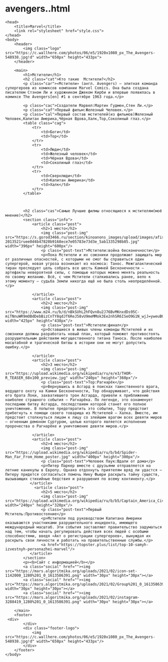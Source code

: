 # avengers..html<html>
    <head>
        <title>Marvel</title>
        <link rel="stylesheet" href="style.css">
    </head>
    <body>
        <header>
            <img class="logo" src="https://c.wallhere.com/photos/06/e5/1920x1080_px_The_Avengers-548938.jpg!d" width="650px" height="433px"> 
        </header>
  
        <main>
            <h1>Мстители</h1>
            <h2 class="cat">Кто такие  Мстители?</h2>
            <p class="car">«Мстители» (англ. Avengers) — элитная команда супергероев из комиксов компании Marvel Comics. Она была создана писателем Стэном Ли и художником Джеком Кирби и впервые появилась в комиксе The Avengers[en] #1 в сентябре 1963 года.</p>

            <p class="cac">Cоздатели Марвел:Мартин Гудмен,Стен Ли.</p>
            <p class="caf">Первый фильм:Железный Человек.</p>
            <p class="cal">Первый состав мстителей(из фильмов)Железный Человек,Капитан Америка,Чёрная Вдова,Халк,Тор,Соколиный глаз.</p>
            <table class="cag">
                <tr>
                    <td>Боги</td>
                    <td>Тор</td>
                </tr>
                <tr>
                    <td>Люди</td>
                    <td>Железный человек</td>
                    <td>Чёрная Вдова</td>
                    <td>Соколиный глаз</td>
                </tr>
                <tr>
                    <td>Сверхлюди</td>
                    <td>Капитан Америка</td>
                    <td>Халк</td>
                </tr>
            </table>
            
                    
                
            <h2 class="cas">Самые Лучшие филмы относящиеся к мстителям(моё мнение)</h2>
            <section class="info">
                <article class="post">
                    <h2>1 место</h2>
                    <img class="post-img" src="https://s.gorod3466.ru/section/kinoanons_images/upload/images/afisha_kino/gallery/000/031/459/5-2013521ruee0d4b47820b9168ece7e05783e73d3e_5ab1335298b85.jpg" width="396px" height="600px"/>
                    <p class="post-text">Мстители:война бесконечности</p>
                    <p>Пока Мстители и их союзники продолжают защищать мир от различных опасностей, с которыми не смог бы справиться один супергерой, новая угроза возникает из космоса: Танос. Межгалактический тиран преследует цель собрать все шесть Камней Бесконечности — артефакты невероятной силы, с помощью которых можно менять реальность по своему желанию. Всё, с чем Мстители сталкивались ранее, вело к этому моменту — судьба Земли никогда ещё не была столь неопределённой.</p>
                    
                </article>
                <article class="post">
                    <h2>2 место</h2>
                    <img class="post-img" src="https://www.m24.ru/b/d/nBkSUhL2hFQvn8u2J76BvMKnxdDs95C-miTNnuWR9mOBdDebBizCnTY8qdJf6ReJ58vU9meMMok3Ee2nhSR6ISeO9G1N_wjJ=yweuBGT8VwmGtn_kdQdKww.jpg" width="425px" height="438px"/>
                    <p class="post-text">Мстители:финал</p>
                    <p>Оставшиеся в живых члены команды Мстителей и их союзники должны разработать новый план, который поможет противостоять разрушительным действиям могущественного титана Таноса. После наиболее масштабной и трагической битвы в истории они не могут допустить ошибку.</p>
                    
                </article>
                <article class="post">
                    <h2>3 место</h2>
                    <img class="post-img" src="https://upload.wikimedia.org/wikipedia/ru/e/e3/THOR-R_TEASER_68x100_preview.jpg" width="240px" height="360px"/>
                    <p class="post-text">Тор:Рагнарёк</p>
                    <p>Вернувшись в Асгард в поисках таинственного врага, ведущего охоту на Камни Бесконечности, Тор обнаруживает, что действия его брата Локи, захватившего трон Асгарда, привели к приближению наиболее страшного события — Рагнарёка. По легенде, это ознаменует последнюю битву Асгарда, последствием которой станет его полное уничтожение. В попытке предотвратить это событие, Тору предстоит прибегнуть к помощи своего товарища из Мстителей — Халка. Вместе, им предстоит столкнуться лицом к лицу со злейшим врагом всех девяти миров — огненным демоном Суртуром, целью которого является исполнение пророчества о Рагнарёке и уничтожение девяти миров.</p>
                    
                </article>
                <article class="post">
                    <h2>4 место</h2>
                    <img class="post-img" src="https://upload.wikimedia.org/wikipedia/ru/b/bd/Spider-Man_Far_From_Home_poster.jpg" width="400px" height="300px"/>
                    <p class="post-text">Человек Паук:Вдали от дома</p>
                    <p>Питер Паркер вместе с друзьями отправляется на летние каникулы в Европу. Однако отдохнуть приятелям вряд ли удастся — Питеру придется согласиться помочь Нику Фьюри раскрыть тайну существ, вызывающих стихийные бедствия и разрушения по всему континенту.</p>
               </article>
                 <article class="post">
                    <h2>5 место</h2>
                    <img class="post-img" src="https://upload.wikimedia.org/wikipedia/ru/b/b5/Captain_America_Civil_War.jpg" width="240px" height="320px"/>
                    <p class="post-text">Первый Мститель:Противостояние</p>
                    <p>Мстители под руководством Капитана Америки оказываются участниками разрушительного инцидента, имеющего международный масштаб. Эти события заставляют правительство задуматься над тем, чтобы начать регулировать действия всех людей с особыми способностями, введя «Акт о регистрации супергероев», вынуждая их раскрыть свои личности и работать на правительственные службы.</p>
                    <a href="https://topster.plus/list/top-10-samyh-izvestnyh-personazhei-marvel"/>
               </article>
            </section>
            <p><b>Сайт с информацией</b></p>
            <a class="social" href=""><img src="https://mars.algoritmika.org/uploads/2021/02/icon-set-1142000_1280%201_0_1613586391.png" width="30px" height="30px"></a>
            <a class="social" href=""><img src="https://mars.algoritmika.org/uploads/2021/02/Group%201_0_1613586391.png" width="30px" height="30px"></a>
            <a class="social" href=""><img src="https://mars.algoritmika.org/uploads/2021/02/instagram-3288419_1280%201_0_1613586391.png" width="30px" height="30px"></a>

        </main>
        <footer>
     <div>
            </div>
            <div class="footer-logo">
                <img src="https://c.wallhere.com/photos/06/e5/1920x1080_px_The_Avengers-548938.jpg!d" width="650px" height="433px"/>
            </div>
        </footer>
    </body>
</html>
